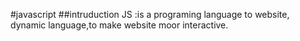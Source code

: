 #javascript
##intruduction
JS :is a programing language to website, dynamic language,to make website moor interactive.
